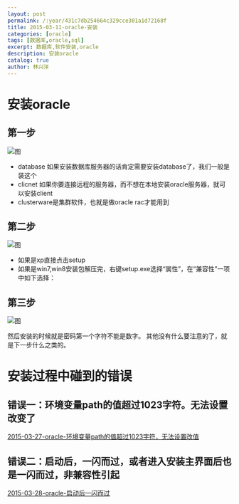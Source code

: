 ```yaml
---
layout: post
permalink: /:year/431c7db254664c329cce301a1d72168f
title: 2015-03-11-oracle-安装
categories: [oracle]
tags: [数据库,oracle,sql]
excerpt: 数据库,软件安装,oracle
description: 安装oracle
catalog: true
author: 林兴洋
---
```


# 安装oracle

## 第一步

![图](http://image.linxingyang.net/image/O-oracle/image/2015-03-11/01.png)

* database 如果安装数据库服务器的话肯定需要安装database了，我们一般是装这个
* clicnet 如果你要连接远程的服务器，而不想在本地安装oracle服务器，就可以安装client
* clusterware是集群软件，也就是做oracle rac才能用到

## 第二步

![图](http://image.linxingyang.net/image/O-oracle/image/2015-03-11/02.png)

* 如果是xp直接点击setup
* 如果是win7,win8安装包解压完，右键setup.exe选择“属性”，在“兼容性”一项中如下选择：

## 第三步

![图](http://image.linxingyang.net/image/O-oracle/image/2015-03-11/03.png)

然后安装的时候就是密码第一个字符不能是数字。
其他没有什么要注意的了，就是下一步什么之类的。

# 安装过程中碰到的错误

## 错误一：环境变量path的值超过1023字符。无法设置改变了

[2015-03-27-oracle-环境变量path的值超过1023字符，无法设置改值](/2015/8b072ff2a1da49c2be51643cab4d2a6f)

## 错误二：启动后，一闪而过，或者进入安装主界面后也是一闪而过，非兼容性引起

[2015-03-28-oracle-启动后一闪而过](/2015/a57166ac481f42d49a831f17e2fffd5d)
